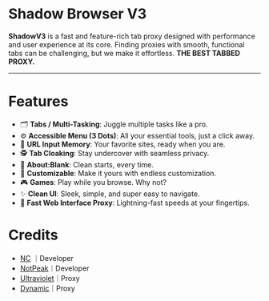 
# Shadow Browser V3
**ShadowV3** is a fast and feature-rich tab proxy designed with performance and user experience at its core. Finding proxies with smooth, functional tabs can be challenging, but we make it effortless. **THE BEST TABBED PROXY.**

---

# Features
- 🗂️ **Tabs / Multi-Tasking**: Juggle multiple tasks like a pro. 
- ⚙️ **Accessible Menu (3 Dots)**: All your essential tools, just a click away.
- 🔄 **URL Input Memory**: Your favorite sites, ready when you are.
- 🕵️ **Tab Cloaking**: Stay undercover with seamless privacy.
- 📝 **About:Blank**: Clean starts, every time.
- 🎨 **Customizable**: Make it yours with endless customization.
- 🎮 **Games**: Play while you browse. Why not?
- ✨ **Clean UI**: Sleek, simple, and super easy to navigate.
- 🚀 **Fast Web Interface Proxy**: Lightning-fast speeds at your fingertips.

# Credits
- [NC](https://github.com/NCCoder2) ｜Developer
- [NotPeak](https://github.com/NottPeak)｜Developer
- [Ultraviolet](https://github.com/titaniumnetwork-dev/Ultraviolet)｜Proxy
- [Dynamic](https://github.com/NebulaServices/Dynamic)｜Proxy
